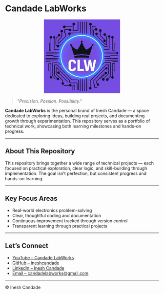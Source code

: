 # Candade LabWorks 

<p align="center">
  <img src="https://raw.githubusercontent.com/ineshcandade/Candade-LabWorks/main/CLW_Logo.jpg" alt="CLW Logo" width="250"/>
</p>


> *"Precision. Passion. Possibility."* 

**Candade LabWorks** is the personal brand of Inesh Candade — a space dedicated to exploring ideas, building real projects, and documenting growth through experimentation.
This repository serves as a portfolio of technical work, showcasing both learning milestones and hands-on progress.

---

## About This Repository 

This repository brings together a wide range of technical projects — each focused on practical exploration, clear logic, and skill-building through implementation.
The goal isn’t perfection, but consistent progress and hands-on learning.

---

## Key Focus Areas 

- Real-world electronics problem-solving 
- Clear, thoughtful coding and documentation   
- Continuous improvement tracked through version control   
- Transparent learning through practical projects 

---

## Let’s Connect 

- [YouTube – Candade LabWorks](https://www.youtube.com/@candadelabworks)  
- [GitHub – ineshcandade](https://github.com/ineshcandade)  
- [LinkedIn – Inesh Candade](https://www.linkedin.com/in/inesh-candade)
- [Email – candadelabworks@gmail.com](https://mail.google.com/mail/?view=cm&to=candadelabworks@gmail.com)

---

© Inesh Candade  


